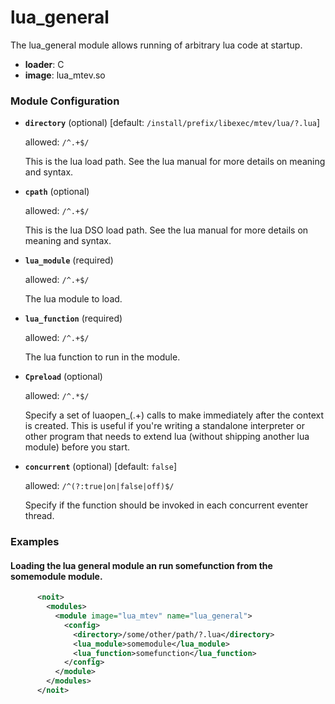 

# lua_general

The lua_general module allows running of arbitrary lua code at
startup.


  * **loader**: C
  * **image**: lua_mtev.so

### Module Configuration

    
 * **`directory`** (optional)  [default: `/install/prefix/libexec/mtev/lua/?.lua`]

   allowed: `/^.+$/`

   This is the lua load path.  See the lua manual for more details
   on meaning and syntax.
 * **`cpath`** (optional) 

   allowed: `/^.+$/`

   This is the lua DSO load path.  See the lua manual for more
   details on meaning and syntax.
 * **`lua_module`** (required) 

   allowed: `/^.+$/`

   The lua module to load.
 * **`lua_function`** (required) 

   allowed: `/^.+$/`

   The lua function to run in the module.
 * **`Cpreload`** (optional) 

   allowed: `/^.*$/`

   Specify a set of luaopen_(.+) calls to make immediately after
   the context is created.  This is useful if you're writing a
   standalone interpreter or other program that needs to extend lua (without
   shipping another lua module) before you start.
 * **`concurrent`** (optional)  [default: `false`]

   allowed: `/^(?:true|on|false|off)$/`

   Specify if the function should be invoked in each concurrent
   eventer thread.
### Examples

#### Loading the lua general module an run somefunction from the somemodule module.

```xml
      <noit>
        <modules>
          <module image="lua_mtev" name="lua_general">
            <config>
              <directory>/some/other/path/?.lua</directory>
              <lua_module>somemodule</lua_module>
              <lua_function>somefunction</lua_function>
            </config>
          </module>
        </modules>
      </noit>
    
```

